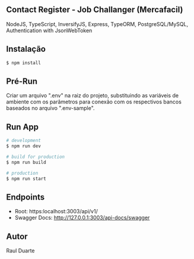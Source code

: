 ## Contact Register - Job Challanger (Mercafacil)

NodeJS, TypeScript, InversifyJS, Express, TypeORM, PostgreSQL/MySQL, Authentication with JsonWebToken

## Instalação

```bash
$ npm install
```

## Pré-Run

Criar um arquivo ".env" na raiz do projeto, substituindo as variáveis de ambiente com os parâmetros para conexão com os respectivos bancos baseados no arquivo ".env-sample".

## Run App

```bash
# development
$ npm run dev

# build for production
$ npm run build

# production
$ npm run start
```

## Endpoints
- Root: https:localhost:3003/api/v1/
- Swagger Docs: http://127.0.0.1:3003/api-docs/swagger

## Autor
Raul Duarte